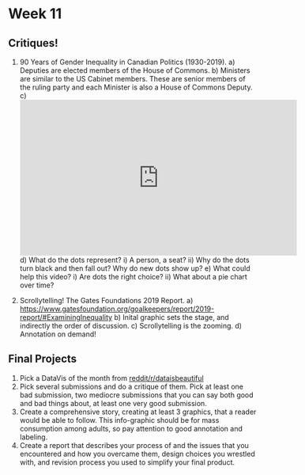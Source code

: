 # Week 11




## Critiques!

1. 90 Years of Gender Inequality in Canadian Politics (1930-2019). 
    a) Deputies are elected members of the House of Commons.
    b) Ministers are similar to the US Cabinet members. These are senior members of the ruling party and each Minister is also a House of Commons Deputy.
    c) <iframe width="560" height="315" src="https://www.youtube.com/embed/NFLNhMsbvw4" frameborder="0" allow="accelerometer; autoplay; encrypted-media; gyroscope; picture-in-picture" allowfullscreen></iframe>
    d) What do the dots represent? 
        i) A person, a seat? 
        ii) Why do the dots turn black and then fall out? Why do new dots show up?
    e) What could help this video? 
        i) Are dots the right choice? 
        ii) What about a pie chart over time?
        

2. Scrollytelling! The Gates Foundations 2019 Report.
    a) https://www.gatesfoundation.org/goalkeepers/report/2019-report/#ExaminingInequality
    b) Inital graphic sets the stage, and indirectly the order of discussion.
    c) Scrollytelling is the zooming.
    d) Annotation on demand!
    

## Final Projects

1. Pick a DataVis of the month from [reddit/r/dataisbeautiful](https://www.reddit.com/r/dataisbeautiful/search?q=author%3AAutoModerator+title%3A%22Battle+for+the+month+of%22&sort=new&restrict_sr=on) 
2. Pick several submissions and do a critique of them.  Pick at least one bad submission, two mediocre submissions that you can say both good and bad things about, at least one very good submission. 
3. Create a comprehensive story, creating at least 3 graphics, that a reader would be able to follow. This info-graphic should be for mass consumption among adults, so pay attention to good annotation and labeling.
4. Create a report that describes your process of and the issues that you encountered and how you overcame them, design choices you wrestled with, and revision process you used to simplify your final product.

